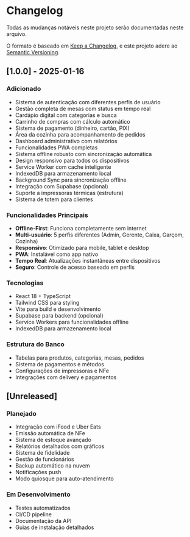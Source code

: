 # Changelog

Todas as mudanças notáveis neste projeto serão documentadas neste arquivo.

O formato é baseado em [Keep a Changelog](https://keepachangelog.com/pt-BR/1.0.0/),
e este projeto adere ao [Semantic Versioning](https://semver.org/lang/pt-BR/).

## [1.0.0] - 2025-01-16

### Adicionado
- Sistema de autenticação com diferentes perfis de usuário
- Gestão completa de mesas com status em tempo real
- Cardápio digital com categorias e busca
- Carrinho de compras com cálculo automático
- Sistema de pagamento (dinheiro, cartão, PIX)
- Área da cozinha para acompanhamento de pedidos
- Dashboard administrativo com relatórios
- Funcionalidades PWA completas
- Sistema offline robusto com sincronização automática
- Design responsivo para todos os dispositivos
- Service Worker com cache inteligente
- IndexedDB para armazenamento local
- Background Sync para sincronização offline
- Integração com Supabase (opcional)
- Suporte a impressoras térmicas (estrutura)
- Sistema de totem para clientes

### Funcionalidades Principais
- **Offline-First**: Funciona completamente sem internet
- **Multi-usuário**: 5 perfis diferentes (Admin, Gerente, Caixa, Garçom, Cozinha)
- **Responsivo**: Otimizado para mobile, tablet e desktop
- **PWA**: Instalável como app nativo
- **Tempo Real**: Atualizações instantâneas entre dispositivos
- **Seguro**: Controle de acesso baseado em perfis

### Tecnologias
- React 18 + TypeScript
- Tailwind CSS para styling
- Vite para build e desenvolvimento
- Supabase para backend (opcional)
- Service Workers para funcionalidades offline
- IndexedDB para armazenamento local

### Estrutura do Banco
- Tabelas para produtos, categorias, mesas, pedidos
- Sistema de pagamentos e métodos
- Configurações de impressoras e NFe
- Integrações com delivery e pagamentos

## [Unreleased]

### Planejado
- Integração com iFood e Uber Eats
- Emissão automática de NFe
- Sistema de estoque avançado
- Relatórios detalhados com gráficos
- Sistema de fidelidade
- Gestão de funcionários
- Backup automático na nuvem
- Notificações push
- Modo quiosque para auto-atendimento

### Em Desenvolvimento
- Testes automatizados
- CI/CD pipeline
- Documentação da API
- Guias de instalação detalhados